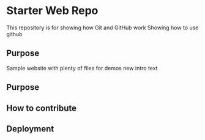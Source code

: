 # Starter Web Repo

This repository is for showing how Git and GitHub work
Showing how to use github

## Purpose

Sample website with plenty of files for demos
new intro text

## Purpose

## How to contribute

## Deployment